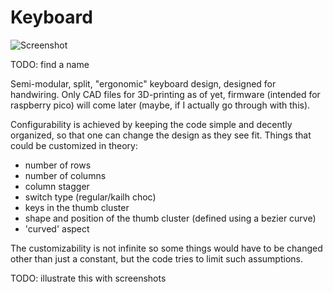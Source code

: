 # Keyboard

![Screenshot](https://user-images.githubusercontent.com/5473453/162803206-c2b92232-7113-4446-bfff-04380a89a90f.jpg)

TODO: find a name

Semi-modular, split, "ergonomic" keyboard design, designed for handwiring. Only CAD files for 3D-printing as of yet, firmware (intended for raspberry pico) will come later (maybe, if I actually go through with this).

Configurability is achieved by keeping the code simple and decently organized, so that one can change the design as they see fit.
Things that could be customized in theory:
* number of rows
* number of columns
* column stagger
* switch type (regular/kailh choc)
* keys in the thumb cluster
* shape and position of the thumb cluster (defined using a bezier curve)
* 'curved' aspect

The customizability is not infinite so some things would have to be changed other than just a constant, but the code tries to limit such assumptions.

TODO: illustrate this with screenshots

